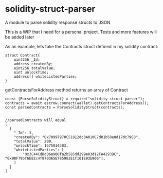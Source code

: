 # solidity-struct-parser
A module to parse solidity response structs to JSON

This is a WIP that I need for a personal project.
Tests and more features will be added later

As an example, lets take the Contracts struct defined in my solidity contract:

```
struct Contract{
    uint256 _Id;
    address createdBy;
    uint256 totalValue;
    uint unlockTime;
    address[] whiteListedParties;
}
```

getContractsForAddress method returns an array of Contract

```
const {ParseSolidityStruct} = require("solidity-struct-parser");
contracts = await escrow.connect(wallet).getContractsForAddress();
const parsedContracts = ParseSolidityStruct(contracts);


//parsedContracts will equal
[
  {
    "_Id": 1,
    "createdBy": "0x70997970C51812dc3A010C7d01b50e0d17dc79C8",
    "totalValue": 200,
    "unlockTime": 1675014383,
    "whiteListedParties": [
        "0x3C44CdDdB6a900fa2b585dd299e03d12FA4293BC", "0x90F79bf6EB2c4f870365E785982E1f101E93b906"],
    ]
  }
]
```